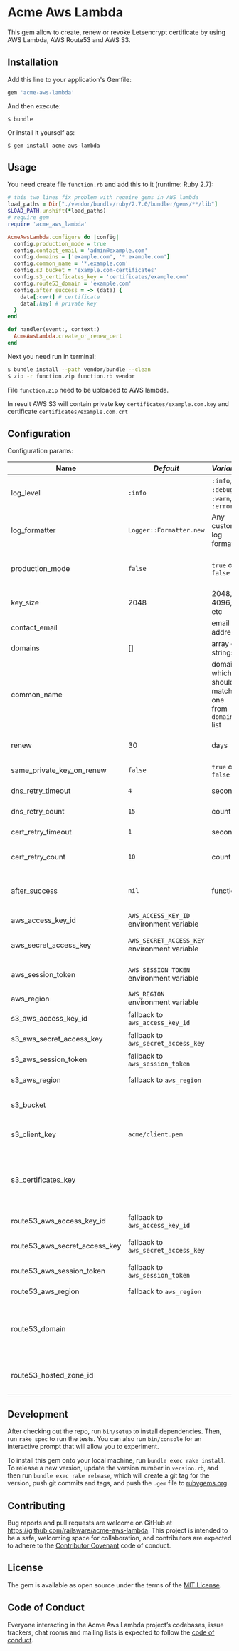 # Acme Aws Lambda

This gem allow to create, renew or revoke Letsencrypt certificate by using AWS Lambda, AWS Route53 and AWS S3.

## Installation

Add this line to your application's Gemfile:

```ruby
gem 'acme-aws-lambda'
```

And then execute:

    $ bundle

Or install it yourself as:

    $ gem install acme-aws-lambda

## Usage

You need create file `function.rb` and add this to it (runtime: Ruby 2.7):

```ruby
# this two lines fix problem with require gems in AWS lambda
load_paths = Dir["./vendor/bundle/ruby/2.7.0/bundler/gems/**/lib"]
$LOAD_PATH.unshift(*load_paths)
# require gem
require 'acme_aws_lambda'

AcmeAwsLambda.configure do |config|
  config.production_mode = true
  config.contact_email = 'admin@example.com'
  config.domains = ['example.com', '*.example.com']
  config.common_name = '*.example.com'
  config.s3_bucket = 'example.com-certificates'
  config.s3_certificates_key = 'certificates/example.com'
  config.route53_domain = 'example.com'
  config.after_success = -> (data) {
    data[:cert] # certificate
    data[:key] # private key
  }
end

def handler(event:, context:)
  AcmeAwsLambda.create_or_renew_cert
end
```

Next you need run in terminal:

```bash
$ bundle install --path vendor/bundle --clean
$ zip -r function.zip function.rb vendor
```

File `function.zip` need to be uploaded to AWS lambda.

In result AWS S3 will contain private key `certificates/example.com.key` and certificate `certificates/example.com.crt`

## Configuration

Configuration params:

| **Name**                      | _Default_                                    | _Variants_                                         | **Description**                                                                                                                                                                    |
|-------------------------------|----------------------------------------------|----------------------------------------------------|------------------------------------------------------------------------------------------------------------------------------------------------------------------------------------|
| log_level                     | `:info`                                      | `:info`, `:debug`, `:warn`, `:error`               | Log lever for app                                                                                                                                                                  |
| log_formatter                 | `Logger::Formatter.new`                      | Any custom log formater                            | Log formater                                                                                                                                                                       |
| production_mode               | `false`                                      | `true` or `false`                                  | For testing purpose better to use staging acme server and only after success activate production                                                                                   |
| key_size                      | 2048                                         | 2048, 4096, etc                                    | Size for generated RSA private key                                                                                                                                                 |
| contact_email                 |                                              | email address                                      | Email address for letsencrypt account                                                                                                                                              |
| domains                       | []                                           | array of strings                                   | List of a domains for certificate                                                                                                                                                  |
| common_name                   |                                              | domain, which should match one from `domains` list | Common name for certificate                                                                                                                                                        |
| renew                         | 30                                           | days                                               | Max days for certificate expiration, when app start renew process                                                                                                                  |
| same_private_key_on_renew     | `false`                                      | `true` or `false`                                  | Use same private key for certificate renew                                                                                                                                         |
| dns_retry_timeout             | `4`                                          | seconds                                            | Timeout between check dns changes                                                                                                                                                  |
| dns_retry_count               | `15`                                         | count                                              | Max amount of DNS records check, before fail                                                                                                                                       |
| cert_retry_timeout            | `1`                                          | seconds                                            | Timeout between check certificates is ready                                                                                                                                        |
| cert_retry_count              | `10`                                         | count                                              | Max amount of certification ready check, before fail                                                                                                                               |
| after_success                 | `nil`                                        | function                                           | Hook, which will be executed, if function generated new or renew certificate                                                                                                       |
| aws_access_key_id             | `AWS_ACCESS_KEY_ID` environment variable     |                                                    | AWS access key for AWS S3 and Route53 access                                                                                                                                       |
| aws_secret_access_key         | `AWS_SECRET_ACCESS_KEY` environment variable |                                                    | AWS secret access key for AWS S3 and Route53 access                                                                                                                                |
| aws_session_token             | `AWS_SESSION_TOKEN` environment variable     |                                                    | AWS session token for AWS S3 and Route53 access (not required)                                                                                                                     |
| aws_region                    | `AWS_REGION` environment variable            |                                                    | AWS Region                                                                                                                                                                         |
| s3_aws_access_key_id          | fallback to `aws_access_key_id`              |                                                    | Change AWS access key for AWS S3                                                                                                                                                   |
| s3_aws_secret_access_key      | fallback to `aws_secret_access_key`          |                                                    | Change AWS secret access key for AWS S3                                                                                                                                            |
| s3_aws_session_token          | fallback to `aws_session_token`              |                                                    | Change AWS session token for AWS S3                                                                                                                                                |
| s3_aws_region                 | fallback to `aws_region`                     |                                                    | Change AWS region for AWS S3                                                                                                                                                       |
| s3_bucket                     |                                              |                                                    | AWS S3 bucket name to store acme client key and certificate                                                                                                                        |
| s3_client_key                 | `acme/client.pem`                            |                                                    | Path on AWS S3 where to store and get Acme client key                                                                                                                              |
| s3_certificates_key           |                                              |                                                    | Path on AWS S3 where to store and get private key and certificate. Private key will get path `<s3_certificates_key>.key` and certificate will get path `<s3_certificates_key>.crt` |
| route53_aws_access_key_id     | fallback to `aws_access_key_id`              |                                                    | Change AWS access key for AWS Route53                                                                                                                                              |
| route53_aws_secret_access_key | fallback to `aws_secret_access_key`          |                                                    | Change AWS secret access key for AWS Route53                                                                                                                                       |
| route53_aws_session_token     | fallback to `aws_session_token`              |                                                    | Change AWS session token for AWS Route53                                                                                                                                           |
| route53_aws_region            | fallback to `aws_region`                     |                                                    | Change AWS region for AWS Route53                                                                                                                                                  |
| route53_domain                |                                              |                                                    | Name for domain in AWS Route53, where will added records for Acme verification process. Ignored, if set `route53_hosted_zone_id`                                                   |
| route53_hosted_zone_id        |                                              |                                                    | Hosted Zone ID inside AWS Route53, where will added records for Acme verification process                                                                                          |

## Development

After checking out the repo, run `bin/setup` to install dependencies. Then, run `rake spec` to run the tests. You can also run `bin/console` for an interactive prompt that will allow you to experiment.

To install this gem onto your local machine, run `bundle exec rake install`. To release a new version, update the version number in `version.rb`, and then run `bundle exec rake release`, which will create a git tag for the version, push git commits and tags, and push the `.gem` file to [rubygems.org](https://rubygems.org).

## Contributing

Bug reports and pull requests are welcome on GitHub at https://github.com/railsware/acme-aws-lambda. This project is intended to be a safe, welcoming space for collaboration, and contributors are expected to adhere to the [Contributor Covenant](http://contributor-covenant.org) code of conduct.

## License

The gem is available as open source under the terms of the [MIT License](https://opensource.org/licenses/MIT).

## Code of Conduct

Everyone interacting in the Acme Aws Lambda project’s codebases, issue trackers, chat rooms and mailing lists is expected to follow the [code of conduct](https://github.com/railsware/acme-aws-lambda/blob/master/CODE_OF_CONDUCT.md).
